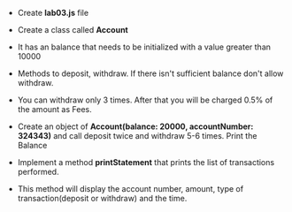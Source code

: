* Create __lab03.js__ file
* Create a class called __Account__ 
* It has an balance that needs to be initialized with a value greater than 10000
* Methods to deposit, withdraw. If there isn't sufficient balance don't allow withdraw.
* You can withdraw only 3 times. After that you will be charged 0.5% of the amount as Fees.

* Create an object of __Account(balance: 20000, accountNumber: 324343)__ and call deposit twice and withdraw 5-6 times. Print the Balance

* Implement a method __printStatement__ that prints the list of transactions performed. 
* This method will display the account number, amount, type of transaction(deposit or withdraw) and the time.

